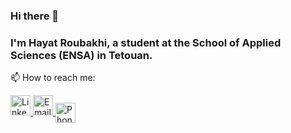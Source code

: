 ### Hi there 👋

### I'm Hayat Roubakhi, a student at the School of Applied Sciences (ENSA) in Tetouan.

📫 How to reach me:

<div>
  <a href="https://www.linkedin.com/in/hayat-roubakhi-97ba051b3/">
    <img src="https://upload.wikimedia.org/wikipedia/commons/c/ca/LinkedIn_logo_initials.png" alt="LinkedIn" style="width: 32px; height: 32px;">
  </a>
  <a href="mailto:hayat.roubakhi@etu.uae.ac.ma">
    <img src="https://cdn-icons-png.freepik.com/512/8109/8109673.png" alt="Email" style="width: 32px; height: 32px;">
  </a>
    <a href="tel:+2145215545522" style="vertical-align: middle;">
          <img src="https://encrypted-tbn0.gstatic.com/images?q=tbn:ANd9GcQceSgAUmtElFUEjcJQDMMb4zopL_fogwXMtUBr_e-reQ&s" alt="Phone" style="width: 32px; height: 
            32px;"> </a>



</div>





<!--
**hayatvyhr/hayatvyhr** is a ✨ _special_ ✨ repository because its `README.md` (this file) appears on your GitHub profile.

Here are some ideas to get you started:

- 🔭 I’m currently working on ...
- 🌱 I’m currently learning ...
- 👯 I’m looking to collaborate on ...
- 🤔 I’m looking for help with ...
- 💬 Ask me about ...
- 📫 How to reach me: ...
- 😄 Pronouns: ...
- ⚡ Fun fact: ...
-->
